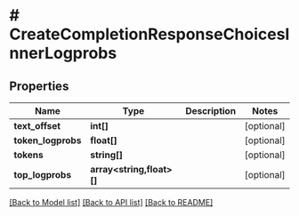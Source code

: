 # # CreateCompletionResponseChoicesInnerLogprobs

## Properties

Name | Type | Description | Notes
------------ | ------------- | ------------- | -------------
**text_offset** | **int[]** |  | [optional]
**token_logprobs** | **float[]** |  | [optional]
**tokens** | **string[]** |  | [optional]
**top_logprobs** | **array<string,float>[]** |  | [optional]

[[Back to Model list]](../../README.md#models) [[Back to API list]](../../README.md#endpoints) [[Back to README]](../../README.md)
